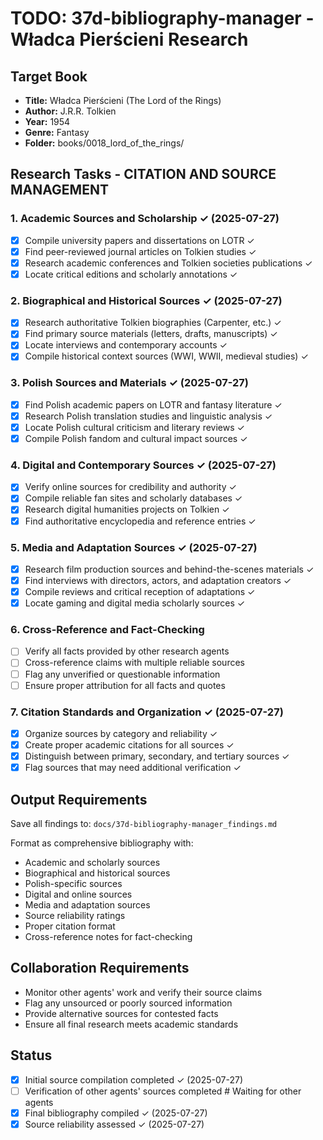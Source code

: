 # TODO: 37d-bibliography-manager - Władca Pierścieni Research

## Target Book
- **Title:** Władca Pierścieni (The Lord of the Rings)
- **Author:** J.R.R. Tolkien  
- **Year:** 1954
- **Genre:** Fantasy
- **Folder:** books/0018_lord_of_the_rings/

## Research Tasks - CITATION AND SOURCE MANAGEMENT

### 1. Academic Sources and Scholarship ✓ (2025-07-27)
- [x] Compile university papers and dissertations on LOTR ✓
- [x] Find peer-reviewed journal articles on Tolkien studies ✓
- [x] Research academic conferences and Tolkien societies publications ✓
- [x] Locate critical editions and scholarly annotations ✓

### 2. Biographical and Historical Sources ✓ (2025-07-27)
- [x] Research authoritative Tolkien biographies (Carpenter, etc.) ✓
- [x] Find primary source materials (letters, drafts, manuscripts) ✓
- [x] Locate interviews and contemporary accounts ✓
- [x] Compile historical context sources (WWI, WWII, medieval studies) ✓

### 3. Polish Sources and Materials ✓ (2025-07-27)
- [x] Find Polish academic papers on LOTR and fantasy literature ✓
- [x] Research Polish translation studies and linguistic analysis ✓
- [x] Locate Polish cultural criticism and literary reviews ✓
- [x] Compile Polish fandom and cultural impact sources ✓

### 4. Digital and Contemporary Sources ✓ (2025-07-27)
- [x] Verify online sources for credibility and authority ✓
- [x] Compile reliable fan sites and scholarly databases ✓
- [x] Research digital humanities projects on Tolkien ✓
- [x] Find authoritative encyclopedia and reference entries ✓

### 5. Media and Adaptation Sources ✓ (2025-07-27)
- [x] Research film production sources and behind-the-scenes materials ✓
- [x] Find interviews with directors, actors, and adaptation creators ✓
- [x] Compile reviews and critical reception of adaptations ✓
- [x] Locate gaming and digital media scholarly sources ✓

### 6. Cross-Reference and Fact-Checking
- [ ] Verify all facts provided by other research agents
- [ ] Cross-reference claims with multiple reliable sources
- [ ] Flag any unverified or questionable information
- [ ] Ensure proper attribution for all facts and quotes

### 7. Citation Standards and Organization ✓ (2025-07-27)
- [x] Organize sources by category and reliability ✓
- [x] Create proper academic citations for all sources ✓
- [x] Distinguish between primary, secondary, and tertiary sources ✓
- [x] Flag sources that may need additional verification ✓

## Output Requirements
Save all findings to: `docs/37d-bibliography-manager_findings.md`

Format as comprehensive bibliography with:
- Academic and scholarly sources
- Biographical and historical sources
- Polish-specific sources
- Digital and online sources
- Media and adaptation sources
- Source reliability ratings
- Proper citation format
- Cross-reference notes for fact-checking

## Collaboration Requirements
- Monitor other agents' work and verify their source claims
- Flag any unsourced or poorly sourced information
- Provide alternative sources for contested facts
- Ensure all final research meets academic standards

## Status
- [x] Initial source compilation completed ✓ (2025-07-27)
- [ ] Verification of other agents' sources completed # Waiting for other agents
- [x] Final bibliography compiled ✓ (2025-07-27)
- [x] Source reliability assessed ✓ (2025-07-27)